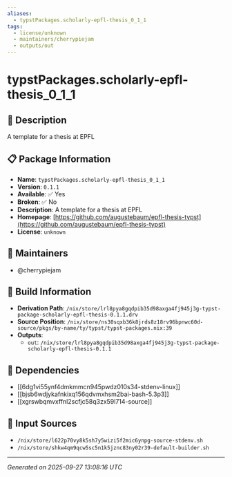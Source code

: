 ```yaml
---
aliases:
  - typstPackages.scholarly-epfl-thesis_0_1_1
tags:
  - license/unknown
  - maintainers/cherrypiejam
  - outputs/out
---
```


# typstPackages.scholarly-epfl-thesis_0_1_1

## 📝 Description

A template for a thesis at EPFL

## 📋 Package Information

- **Name**: `typstPackages.scholarly-epfl-thesis_0_1_1`
- **Version**: `0.1.1`
- **Available**: ✅ Yes
- **Broken**: ✅ No
- **Description**: A template for a thesis at EPFL
- **Homepage**: [https://github.com/augustebaum/epfl-thesis-typst](https://github.com/augustebaum/epfl-thesis-typst)
- **License**: `unknown`
## 👥 Maintainers

- @cherrypiejam


## 🔧 Build Information

- **Derivation Path**: `/nix/store/lrl8pya8gqdpib35d98axga4fj945j3g-typst-package-scholarly-epfl-thesis-0.1.1.drv`
- **Source Position**: `/nix/store/ns30sqxb36k8jrds8z18rv96bpnwc60d-source/pkgs/by-name/ty/typst/typst-packages.nix:39`
- **Outputs**:
  - `out`:  `/nix/store/lrl8pya8gqdpib35d98axga4fj945j3g-typst-package-scholarly-epfl-thesis-0.1.1`

## 🔗 Dependencies

- [[6dg1vi55ynf4dmkmmcn945pwdz010s34-stdenv-linux]]
- [[bjsb6wdjykafnkixq156qdvmxhsm2bai-bash-5.3p3]]
- [[xgrswbqmvxffnl2scfjc58q3zx59l714-source]]

## 📁 Input Sources

- `/nix/store/l622p70vy8k5sh7y5wizi5f2mic6ynpg-source-stdenv.sh`
- `/nix/store/shkw4qm9qcw5sc5n1k5jznc83ny02r39-default-builder.sh`

---
*Generated on 2025-09-27 13:08:16 UTC*
